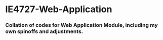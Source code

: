 # IE4727-Web-Application
### Collation of codes for Web Application Module, including my own spinoffs and adjustments.